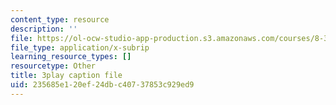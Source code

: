 ```yaml
---
content_type: resource
description: ''
file: https://ol-ocw-studio-app-production.s3.amazonaws.com/courses/8-333-statistical-mechanics-i-statistical-mechanics-of-particles-fall-2013/235685e120ef24dbc40737853c929ed9_ybCsMYk5xMg.srt
file_type: application/x-subrip
learning_resource_types: []
resourcetype: Other
title: 3play caption file
uid: 235685e1-20ef-24db-c407-37853c929ed9
---
```

